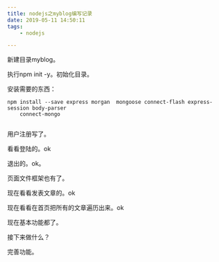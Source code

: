 ```yaml
---
title: nodejs之myblog编写记录
date: 2019-05-11 14:50:11
tags:
	- nodejs

---
```




新建目录myblog。

执行npm init -y。初始化目录。

安装需要的东西：

```
npm install --save express morgan  mongoose connect-flash express-session body-parser
	connect-mongo
	
```



用户注册写了。

看看登陆的。ok

退出的。ok。

页面文件框架也有了。

现在看看发表文章的。ok

现在看看在首页把所有的文章遍历出来。ok



现在基本功能都了。

接下来做什么？

完善功能。









